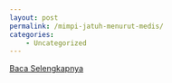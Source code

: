 ```yaml
---
layout: post
permalink: /mimpi-jatuh-menurut-medis/
categories:
    - Uncategorized
---
```


[Baca Selengkapnya](/06)